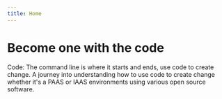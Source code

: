 ```yaml
---
title: Home
---
```


# Become one with the code
Code:
The command line is where it starts and ends, use code to create change. A journey into understanding how to use code to create change whether it's a PAAS or IAAS environments using various open source software.

